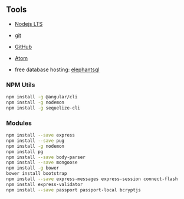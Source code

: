## Tools

* [Nodejs LTS ](https://nodejs.org/en/)
* [git](https://git-scm.com/downloads)
* [GitHub](https://desktop.github.com/)
* [Atom](https://atom.io/)

* free database hosting: [elephantsql](https://www.elephantsql.com/)

### NPM Utils
```sh
npm install -g @angular/cli
npm install -g nodemon
npm install -g sequelize-cli
```

### Modules
```sh
npm install --save express
npm install --save pug
npm install -g nodemon
npm install pg
npm install --save body-parser
npm install --save mongoose
npm install -g bower
bower install bootstrap
npm install --save express-messages express-session connect-flash
npm install express-validator
npm install --save passport passport-local bcryptjs
```
